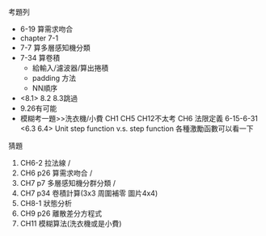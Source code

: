 考題列
* 6-19 算需求吻合
* chapter 7-1
* 7-7 算多層感知機分類
* 7-34 算卷積
	* 給輸入/濾波器/算出捲積
	* padding 方法
	* NN順序
* <8.1>  8.2 8.3跳過 
* 9.26有可能
* 模糊考一題>>洗衣機/小費
CH1 CH5 CH12不太考
CH6 法限定義
6-15-6-31  <6.3 6.4>
Unit step function v.s. step function
各種激勵函數可以看一下

猜題
1. CH6-2 拉法線 /
2. CH6 p26 算需求吻合  /
3. CH7 p7 多層感知機分群分類 /
4. CH7 p34 卷積計算(3x3 周圍補零 圖片4x4)　
5. CH8-1 狀態分析
6. CH9 p26 離散差分方程式
7. CH11 模糊算法(洗衣機或是小費)